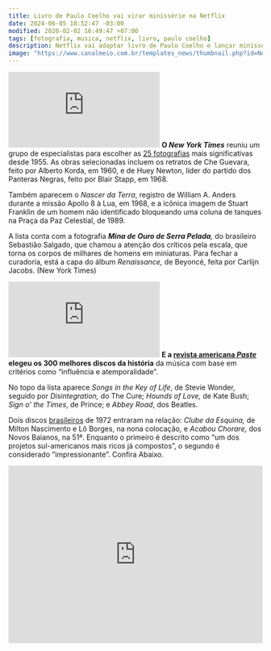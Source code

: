 ```yaml
---
title: Livro de Paulo Coelho vai virar minissérie na Netflix
date: 2024-06-05 18:52:47 -03:00
modified: 2020-02-02 16:49:47 +07:00
tags: [fotografia, musica, netflix, livro, paulo coelho]
description: Netflix vai adaptar livro de Paulo Coelho e lançar minissérie dirigida por Fernando Meirelles.
image: "https://www.canalmeio.com.br/templates_news/thumbnail.php?id=Netflix+vai+adaptar+livro+de+Paulo+Coelho+e+lan%C3%A7ar+miniss%C3%A9rie+dirigida+por+Fernando+Meirelles"
---
```


![O New York Times reuniu um grupo de especialistas para escolher as 25 fotografias mais significativas desde 1955](https://www.canalmeio.com.br/templates_news/thumbnail.php?id=O+New+York+Times+reuniu+um+grupo+de+especialistas+para+escolher+as+25+fotografias+mais+significativas+desde+1955)
**O  _New York Times_**  reuniu um grupo de especialistas para escolher as  [25 fotografias](https://www.nytimes.com/2024/06/03/t-magazine/photography-robert-frank-gordon-parks.html)  mais significativas desde 1955. As obras selecionadas incluem os retratos de Che Guevara, feito por Alberto Korda, em 1960, e de Huey Newton, líder do partido dos Panteras Negras, feito por Blair Stapp, em 1968. 

Também aparecem o  _Nascer da Terra_, registro de William A. Anders durante a missão Apollo 8 à Lua, em 1968, e a icônica imagem de Stuart Franklin de um homem não identificado bloqueando uma coluna de tanques na Praça da Paz Celestial, de 1989. 

A lista conta com a fotografia  _**Mina de Ouro de Serra Pelada**,_  do brasileiro Sebastião Salgado, que chamou a atenção dos críticos pela escala, que torna os corpos de milhares de homens em miniaturas. Para fechar a curadoria, está a capa do álbum  _Renaissance,_  de Beyoncé, feita por Carlijn Jacobs. (New York Times)

![Revista americana Paste elegeu os 300 melhores discos da história da música](https://www.canalmeio.com.br/templates_news/thumbnail.php?id=Revista+americana+elege+300+melhores+discos+da+hist%C3%B3ria+com+dois+brasileiros+no+top+50)
**E a [revista americana  _Paste_](https://www.pastemagazine.com/music/greatest-albums/the-300-greatest-albums-of-all-time-2)  elegeu os 300 melhores discos da história** da música com base em critérios como “influência e atemporalidade”. 

No topo da lista aparece  _Songs in the Key of Life_, de Stevie Wonder, seguido por  _Disintegration,_  do The Cure;  _Hounds of Love,_  de Kate Bush;  _Sign o' the Times_, de Prince; e  _Abbey Road_, dos Beatles. 

Dois discos  [brasileiros](https://www.pastemagazine.com/music/greatest-albums/the-300-greatest-albums-of-all-time-2)  de 1972 entraram na relação:  _Clube da Esquina,_  de Milton Nascimento e Lô Borges, na nona colocação, e  _Acabou Chorare,_  dos Novos Baianos, na 51ª. Enquanto o primeiro é descrito como “um dos projetos sul-americanos mais ricos já compostos”, o segundo é considerado “impressionante”. Confira Abaixo.

<iframe src="https://open.spotify.com/embed/album/6YUCc2RiXcEKS9ibuZxjt0?utm_source=generator" width="100%" height="352" frameborder="0" marginheight="0" marginwidth="0"></iframe>
